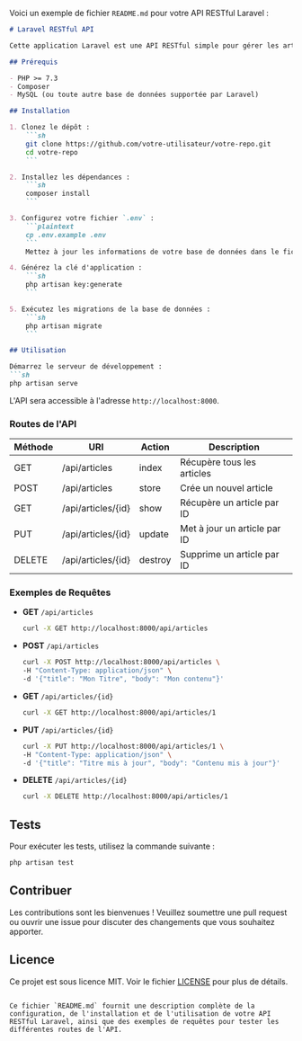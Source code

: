 Voici un exemple de fichier `README.md` pour votre API RESTful Laravel :

```markdown
# Laravel RESTful API

Cette application Laravel est une API RESTful simple pour gérer les articles (CRUD).

## Prérequis

- PHP >= 7.3
- Composer
- MySQL (ou toute autre base de données supportée par Laravel)

## Installation

1. Clonez le dépôt :
    ```sh
    git clone https://github.com/votre-utilisateur/votre-repo.git
    cd votre-repo
    ```

2. Installez les dépendances :
    ```sh
    composer install
    ```

3. Configurez votre fichier `.env` :
    ```plaintext
    cp .env.example .env
    ```
    Mettez à jour les informations de votre base de données dans le fichier `.env`.

4. Générez la clé d'application :
    ```sh
    php artisan key:generate
    ```

5. Exécutez les migrations de la base de données :
    ```sh
    php artisan migrate
    ```

## Utilisation

Démarrez le serveur de développement :
```sh
php artisan serve
```

L'API sera accessible à l'adresse `http://localhost:8000`.

### Routes de l'API

| Méthode | URI                | Action        | Description                         |
|---------|--------------------|---------------|-------------------------------------|
| GET     | /api/articles      | index         | Récupère tous les articles          |
| POST    | /api/articles      | store         | Crée un nouvel article              |
| GET     | /api/articles/{id} | show          | Récupère un article par ID          |
| PUT     | /api/articles/{id} | update        | Met à jour un article par ID        |
| DELETE  | /api/articles/{id} | destroy       | Supprime un article par ID          |

### Exemples de Requêtes

- **GET** `/api/articles`
    ```sh
    curl -X GET http://localhost:8000/api/articles
    ```

- **POST** `/api/articles`
    ```sh
    curl -X POST http://localhost:8000/api/articles \
    -H "Content-Type: application/json" \
    -d '{"title": "Mon Titre", "body": "Mon contenu"}'
    ```

- **GET** `/api/articles/{id}`
    ```sh
    curl -X GET http://localhost:8000/api/articles/1
    ```

- **PUT** `/api/articles/{id}`
    ```sh
    curl -X PUT http://localhost:8000/api/articles/1 \
    -H "Content-Type: application/json" \
    -d '{"title": "Titre mis à jour", "body": "Contenu mis à jour"}'
    ```

- **DELETE** `/api/articles/{id}`
    ```sh
    curl -X DELETE http://localhost:8000/api/articles/1
    ```

## Tests

Pour exécuter les tests, utilisez la commande suivante :
```sh
php artisan test
```

## Contribuer

Les contributions sont les bienvenues ! Veuillez soumettre une pull request ou ouvrir une issue pour discuter des changements que vous souhaitez apporter.

## Licence

Ce projet est sous licence MIT. Voir le fichier [LICENSE](LICENSE) pour plus de détails.
```

Ce fichier `README.md` fournit une description complète de la configuration, de l'installation et de l'utilisation de votre API RESTful Laravel, ainsi que des exemples de requêtes pour tester les différentes routes de l'API.
